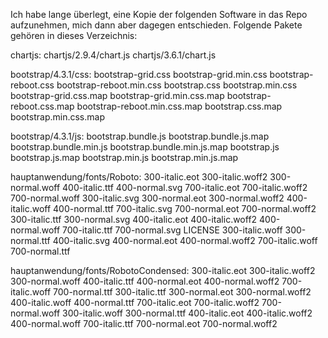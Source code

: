Ich habe lange überlegt, eine Kopie der folgenden Software in das Repo aufzunehmen, mich dann aber dagegen entschieden. Folgende Pakete gehören in dieses Verzeichnis:

chartjs:
chartjs/2.9.4/chart.js
chartjs/3.6.1/chart.js

bootstrap/4.3.1/css:
bootstrap-grid.css      bootstrap-grid.min.css      bootstrap-reboot.css      bootstrap-reboot.min.css      bootstrap.css      bootstrap.min.css
bootstrap-grid.css.map  bootstrap-grid.min.css.map  bootstrap-reboot.css.map  bootstrap-reboot.min.css.map  bootstrap.css.map  bootstrap.min.css.map

bootstrap/4.3.1/js:
bootstrap.bundle.js  bootstrap.bundle.js.map  bootstrap.bundle.min.js  bootstrap.bundle.min.js.map  bootstrap.js  bootstrap.js.map  bootstrap.min.js  bootstrap.min.js.map

hauptanwendung/fonts/Roboto:
300-italic.eot   300-italic.woff2  300-normal.woff   400-italic.ttf    400-normal.svg    700-italic.eot   700-italic.woff2  700-normal.woff
300-italic.svg   300-normal.eot    300-normal.woff2  400-italic.woff   400-normal.ttf    700-italic.svg   700-normal.eot    700-normal.woff2
300-italic.ttf   300-normal.svg    400-italic.eot    400-italic.woff2  400-normal.woff   700-italic.ttf   700-normal.svg    LICENSE
300-italic.woff  300-normal.ttf    400-italic.svg    400-normal.eot    400-normal.woff2  700-italic.woff  700-normal.ttf

hauptanwendung/fonts/RobotoCondensed:
300-italic.eot   300-italic.woff2  300-normal.woff   400-italic.ttf    400-normal.eot   400-normal.woff2  700-italic.woff   700-normal.ttf
300-italic.ttf   300-normal.eot    300-normal.woff2  400-italic.woff   400-normal.ttf   700-italic.eot    700-italic.woff2  700-normal.woff
300-italic.woff  300-normal.ttf    400-italic.eot    400-italic.woff2  400-normal.woff  700-italic.ttf    700-normal.eot    700-normal.woff2

